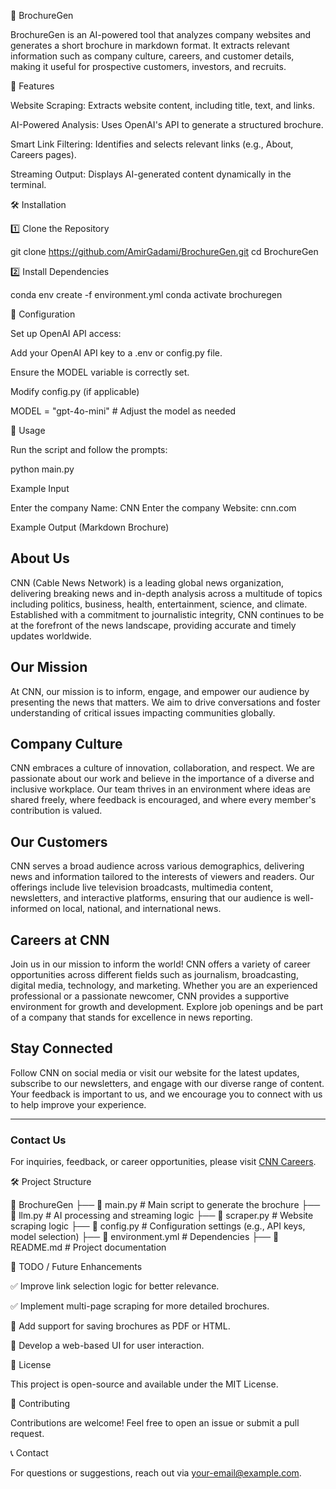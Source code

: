 📄 BrochureGen

BrochureGen is an AI-powered tool that analyzes company websites and generates a short brochure in markdown format. It extracts relevant information such as company culture, careers, and customer details, making it useful for prospective customers, investors, and recruits.

🚀 Features

Website Scraping: Extracts website content, including title, text, and links.

AI-Powered Analysis: Uses OpenAI's API to generate a structured brochure.

Smart Link Filtering: Identifies and selects relevant links (e.g., About, Careers pages).

Streaming Output: Displays AI-generated content dynamically in the terminal.

🛠️ Installation

1️⃣ Clone the Repository

git clone https://github.com/AmirGadami/BrochureGen.git
cd BrochureGen

2️⃣ Install Dependencies

conda env create -f environment.yml
conda activate brochuregen

🔧 Configuration

Set up OpenAI API access:

Add your OpenAI API key to a .env or config.py file.

Ensure the MODEL variable is correctly set.

Modify config.py (if applicable)

MODEL = "gpt-4o-mini"  # Adjust the model as needed

🏃 Usage

Run the script and follow the prompts:

python main.py

Example Input

Enter the company Name: CNN
Enter the company Website: cnn.com

Example Output (Markdown Brochure)

## About Us
CNN (Cable News Network) is a leading global news organization, delivering breaking news and in-depth analysis across a multitude of topics including politics, business, health, entertainment, science, and climate. Established with a commitment to journalistic integrity, CNN continues to be at the forefront of the news landscape, providing accurate and timely updates worldwide.

## Our Mission
At CNN, our mission is to inform, engage, and empower our audience by presenting the news that matters. We aim to drive conversations and foster understanding of critical issues impacting communities globally.

## Company Culture
CNN embraces a culture of innovation, collaboration, and respect. We are passionate about our work and believe in the importance of a diverse and inclusive workplace. Our team thrives in an environment where ideas are shared freely, where feedback is encouraged, and where every member's contribution is valued.

## Our Customers
CNN serves a broad audience across various demographics, delivering news and information tailored to the interests of viewers and readers. Our offerings include live television broadcasts, multimedia content, newsletters, and interactive platforms, ensuring that our audience is well-informed on local, national, and international news.

## Careers at CNN
Join us in our mission to inform the world! CNN offers a variety of career opportunities across different fields such as journalism, broadcasting, digital media, technology, and marketing. Whether you are an experienced professional or a passionate newcomer, CNN provides a supportive environment for growth and development. Explore job openings and be part of a company that stands for excellence in news reporting.

## Stay Connected
Follow CNN on social media or visit our website for the latest updates, subscribe to our newsletters, and engage with our diverse range of content. Your feedback is important to us, and we encourage you to connect with us to help improve your experience.

---

### Contact Us
For inquiries, feedback, or career opportunities, please visit [CNN Careers](https://jobs.cnn.com).

🛠️ Project Structure

📂 BrochureGen
├── 📜 main.py          # Main script to generate the brochure
├── 📜 llm.py           # AI processing and streaming logic
├── 📜 scraper.py       # Website scraping logic
├── 📜 config.py        # Configuration settings (e.g., API keys, model selection)
├── 📜 environment.yml  # Dependencies
├── 📜 README.md        # Project documentation

📝 TODO / Future Enhancements

✅ Improve link selection logic for better relevance.

✅ Implement multi-page scraping for more detailed brochures.

🚀 Add support for saving brochures as PDF or HTML.

🚀 Develop a web-based UI for user interaction.

📜 License

This project is open-source and available under the MIT License.

🤝 Contributing

Contributions are welcome! Feel free to open an issue or submit a pull request.

📞 Contact

For questions or suggestions, reach out via your-email@example.com.

